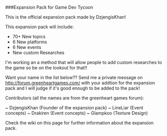 ###Expansion Pack for Game Dev Tycoon

This is the official expansion pack made by DzjengisKhan!

This expansion pack will include:
  - 70+ New topics
  - 6 New platforms
  - 6 New events
  - New custom Researches 

I'm working an a method that will allow people to add custom researches to the game so be on the lookout for that!!

Want your name in the list below?? Send me a private message on http://forum.greenheartgames.com/
with your addtion for the expansion pack and I will judge if it's good enough to be added to the pack!

Contributors (all the names are from the greenheart games forum):

  ~ DzjengisKhan (Founder of the expansion pack)
  ~ LineLiar (Event concepts)
  ~ Drakiren (Event concepts)
  ~ Glampkoo (Texture Design)


Check the wiki on this page for further information about the expansion pack.
